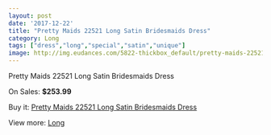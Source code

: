 ```yaml
---
layout: post
date: '2017-12-22'
title: "Pretty Maids 22521 Long Satin Bridesmaids Dress"
category: Long
tags: ["dress","long","special","satin","unique"]
image: http://img.eudances.com/5822-thickbox_default/pretty-maids-22521-long-satin-bridesmaids-dress.jpg
---
```

Pretty Maids 22521 Long Satin Bridesmaids Dress

On Sales: **$253.99**
<a href="https://www.eudances.com/en/long/2045-pretty-maids-22521-long-satin-bridesmaids-dress.html"><amp-img layout="responsive" width="600" height="600" src="//img.eudances.com/5822-thickbox_default/pretty-maids-22521-long-satin-bridesmaids-dress.jpg" alt="Pretty Maids 22521 Long Satin Bridesmaids Dress 0" /></a>
<a href="https://www.eudances.com/en/long/2045-pretty-maids-22521-long-satin-bridesmaids-dress.html"><amp-img layout="responsive" width="600" height="600" src="//img.eudances.com/5823-thickbox_default/pretty-maids-22521-long-satin-bridesmaids-dress.jpg" alt="Pretty Maids 22521 Long Satin Bridesmaids Dress 1" /></a>

Buy it: [Pretty Maids 22521 Long Satin Bridesmaids Dress](https://www.eudances.com/en/long/2045-pretty-maids-22521-long-satin-bridesmaids-dress.html "Pretty Maids 22521 Long Satin Bridesmaids Dress")

View more: [Long](https://www.eudances.com/en/21-long "Long")
